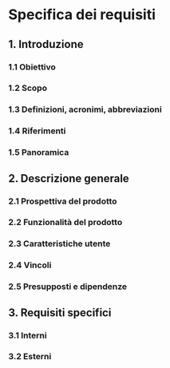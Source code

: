 # Specifica dei requisiti
## 1. Introduzione
### 1.1 Obiettivo

### 1.2 Scopo

### 1.3 Definizioni, acronimi, abbreviazioni

### 1.4 Riferimenti

### 1.5 Panoramica


## 2. Descrizione generale
### 2.1 Prospettiva del prodotto

### 2.2 Funzionalità del prodotto

### 2.3 Caratteristiche utente

### 2.4 Vincoli

### 2.5 Presupposti e dipendenze


## 3. Requisiti specifici
### 3.1 Interni

### 3.2 Esterni
